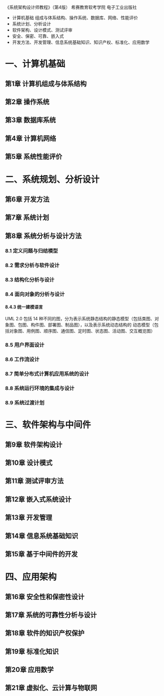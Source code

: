 《系统架构设计师教程》（第4版） 希赛教育软考学院 电子工业出版社

* 计算机基础 组成与体系结构、操作系统、数据库、网络、性能评价
* 系统计划、分析设计
* 软件架构、设计模式、测试评审
* 安全、保密、可靠、嵌入式
* 开发方法、开发管理、信息系统基础知识、知识产权、标准化、应用数学

# 一、计算机基础
## 第1章 计算机组成与体系结构
## 第2章 操作系统
## 第3章 数据库系统
## 第4章 计算机网络
## 第5章 系统性能评价

# 二、系统规划、分析设计
## 第6章 开发方法
## 第7章 系统计划
## 第8章 系统分析与设计方法
### 8.1 定义问题与归结模型
### 8.2 需求分析与软件设计
### 8.3 结构化分析与设计
### 8.4 面向对象的分析与设计
#### 8.4.3 统一建模语言
UML 2.0 包括 14 种不同的图，分为表示系统静态结构的静态模型（包括类图、对象图、包图、构件图、部署图、制品图），以及表示系统动态结构的
动态模型（包括对象图、用例图、顺序图、通信图、定时图、状态图、活动图、交互概览图）
### 8.5 用户界面设计
### 8.6 工作流设计
### 8.7 简单分布式计算机应用系统的设计
### 8.8 系统运行环境的集成与设计
### 8.9 系统过渡计划

# 三、软件架构与中间件
## 第9章 软件架构设计
## 第10章 设计模式
## 第11章 测试评审方法
## 第12章 嵌入式系统设计
## 第13章 开发管理
## 第14章 信息系统基础知识
## 第15章 基于中间件的开发

# 四、应用架构
## 第16章 安全性和保密性设计
## 第17章 系统的可靠性分析与设计
## 第18章 软件的知识产权保护
## 第19章 标准化知识
## 第20章 应用数学
## 第21章 虚拟化、云计算与物联网